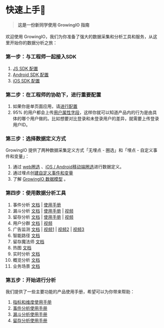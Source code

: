 # 快速上手👏
 > #### 这是一份新同学使用 GrowingIO 指南

欢迎使用 GrowingIO，我们为你准备了强大的数据采集和分析工具和服务，从这里开始你的数据分析之旅：

### 第一步：与工程师一起接入SDK

1. [JS SDK 配置  ](https://docs.growingio.com/sdk-integration/sdk-2.x-docs/web-js-sdk-2.x/web-js-sdk-2.1-pagecode.html)
2. [Android SDK 配置](https://docs.growingio.com/sdk-integration/sdk-2.x-docs/android-sdk-2.x/android-sdk-2.3.1.html/)
3. [iOS SDK 配置](https://docs.growingio.com/sdk-integration/sdk-2.x-docs/ios-sdk-2.x/ios-sdk-2.3.1.html)

### 第二步：在工程师的协助下，进行重要配置

1. 如果你是单页面应用，请[进行配置](https://docs.growingio.com/sdk-integration/sdk-2.x-docs/web-js-sdk-2.x/system-variables.html)
2. 95% 的用户都会上传[用户属性字段](https://docs.growingio.com/sdk-integration/sdk-2.x-docs/custom-data-implement-guide.html#%E7%94%A8%E6%88%B7%E5%8F%98%E9%87%8F%E9%85%8D%E7%BD%AE%EF%BC%9A)，这样你就可以知道产品内的行为是由具体的哪个用户做的。比如想要对比登录和未登录用户的差异，就需要上传登录用户ID。

### 第三步：选择数据定义方式

GrowingIO 提供了两种数据采集定义方式「无埋点 - 圈选」和「埋点 - 自定义事件和变量」：

1. 通过 [web圈选](https://docs.growingio.com/implementation/circle/web.html) 、[iOS / Android移动端圈选](https://docs.growingio.com/implementation/circle/mobile.html)进行数据定义。
2. 通过埋点创[建自定义事件和变量](https://docs.growingio.com/implementation/event-variable/) 
3. 了解 [GrowingIO 数据模型](https://docs.growingio.com/implementation/data-model/) 。

### 第四步：使用数据分析工具

1. 事件分析 [文档](https://docs.growingio.com/analytics-tools/event-analysis.html) | [使用手册](https://s.growingio.com/nvN9MB)
2. 漏斗分析 [文档](https://docs.growingio.com/analytics-tools/funnel-analysis.html) | [使用手册](https://s.growingio.com/9PXbR0) | [视频](https://s.growingio.com/kKdDjv)
3. 留存分析 [文档](https://docs.growingio.com/analytics-tools/cohort-analysis.html) | [使用手册](https://s.growingio.com/p8QD3x) | [视频](https://s.growingio.com/4PpoAK)
4. 用户分群 [文档](https://docs.growingio.com/analytics-tools/user-segmentation.html) | [视频](https://s.growingio.com/ambRb4) 
5. 广告监测 [文档](https://docs.growingio.com/ad-tracking/) | [视频1](https://s.growingio.com/DmQMzB) | [视频2](https://s.growingio.com/KqZEP3) | [视频3](https://s.growingio.com/jvoRdB)
6. 智能路径 [文档](https://docs.growingio.com/analytics-tools/smart-flow-analysis.html)
7. 留存魔法师 [文档 ](https://docs.growingio.com/analytics-tools/magic-cohort.html)
8. 热图 [文档](https://docs.growingio.com/analytics-tools/heatmap/)
9. 实时分析 [文档](https://docs.growingio.com/visualization/realtime.html)
10. 概览分析 [文档](https://docs.growingio.com/visualization/overview.html)
1. 业务场景 [文档](https://docs.growingio.com/visualization/scenarios.html)
### 第五步：开始进行分析
我们提供了一些主要功能的产品使用手册，希望可以为你带来帮助：

1. [指标和维度使用手册](https://s.growingio.com/NLdx0O)
2. [事件分析使用手册](https://s.growingio.com/nvN9MB)
3. [漏斗分析使用手册](https://s.growingio.com/9PXbR0)
4. [留存分析使用手册](https://s.growingio.com/p8QD3x)
